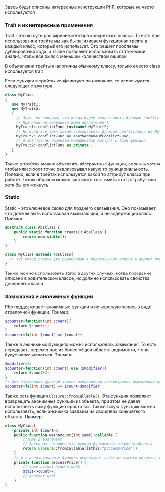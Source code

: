 Здесь будут описаны интересные конструкции PHP, которые не часто используются

### Trait и их интересные применения
Trait - это по сути расширение методов конкретного класса. То есть при использовании трейта мы как бы запихиваем функционал трейта в каждый класс, который его использует. Это решает проблемы дублирования кода, а также позволяет использовать статический анализ, чтобы все было с меньшим количеством ошибок

В объявлении трейты аналогичны обычному классу, только вместо class используется trait

Если функции в трейтах конфликтуют по названию, то используется следующая структура
```php
class MyClass
{
   use MyTrait1;
   use MyTrait2;
   {
     // Здесь мы говорим, что когда будем использовать функцию conflictFunc класса MyClass - он будет использовать функцию из MyTrait1
   	 // При наличии конфликта имен обязателен !
   	 MyTrait1::conflictFunc insteadof MyTrait2;
   	 // Но если все таки хотим использовать функцию conflictFunc из MyTrait2 - то ее можно будет вызвать по имени anotherNameOfConflictFunc
   	 MyTrait2::conflictFunc as anotherNameOfConflictFunc;
   	 // А вот тут мы изменяем модификатор доступа к этой функции
   	 MyTrait2::conflictFunc as private ;
   }
}
```

Также в трейтах можно объявлять абстрактные функции, если мы хотим чтобы класс-хост точно реализовывал какую то функциональность. Полезно, если в трейтах используется какой то аттрибут класса при работе. Таким образом можно заставить хост иметь этот аттрибут или хотя бы его мокнуть

### Static

Static - это ключевое слово для позднего связывания. Оно показывает, что должен быть использован вызывающий, а не содержащий класс. Пример

```php
abstract class AbsClass {
    public static function create():AbsClass {
    	return new static(); 
	}
}

class MyClass extends AbsClass{
  // тут метод create уже реализован в родительском классе и вернет именно объект MyClass при вызове
}
```

Также можно использовать static в других случаях, когда поведение описано в родительском классе, но должно использовать свойства дочернего класса

### Замыкания и анонимные функции
Php поддерживает анонимные функции и их короткую запись в виде стрелочной функции. Пример:
```php
$counter=function(int $count){
	return $count++;
}
$counter=fn(int $count) => $count++
```

Также в анонимных функциях можно использовать замыкания. То есть передавать переменные из более общей области видимости, и они будут использоваться. Пример:
```php
$modifier=3;
$counter=function(int $count) use ($modifier){
	return $count+3;
}
// Для стрелочных функций явного определения используемых переменных можно не давать, будут доступны все в области видимости
$counter=fn(int $count) => $count+$modifier
```

Также есть функция `Closure::fromCallable()`. Эта функция позволяет возвращать анонимные функции из объекта, при этом не давая использовать саму функцию просто так. Также такую функцию можно использовать, если анонимка завязана на свойствах конкретного объекта. Пример:
```php
class MyClass{
	private int $count=0;
	public function warnAmount(int $amt):callable {
    	//some preparement
    	// Здесь мы говорим, что вернем функцию из текущего объекта
    	return Closure::fromCallable([$this,"processPrice"]);
	}
	// А эта возвращаемая функция использует свойства самого объекта, при это без замыкания
	private function processPrice() {
    	// some actual hidden work
    	$this->count++;
    	// another work
	}
}
```

